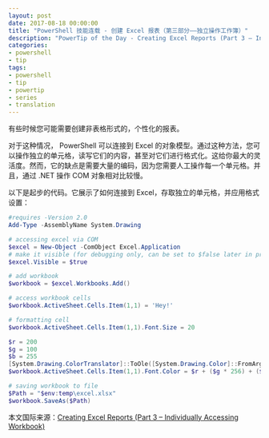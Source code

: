 ```yaml
---
layout: post
date: 2017-08-18 00:00:00
title: "PowerShell 技能连载 - 创建 Excel 报表（第三部分——独立操作工作簿）"
description: "PowerTip of the Day - Creating Excel Reports (Part 3 – Individually Accessing Workbook)"
categories:
- powershell
- tip
tags:
- powershell
- tip
- powertip
- series
- translation
---
```

有些时候您可能需要创建非表格形式的，个性化的报表。

对于这种情况， PowerShell 可以连接到 Excel 的对象模型。通过这种方法，您可以操作独立的单元格，读写它们的内容，甚至对它们进行格式化。这给你最大的灵活度。然而，它的缺点是需要大量的编码，因为您需要人工操作每一个单元格。并且，通过 .NET 操作 COM 对象相对比较慢。

以下是起步的代码。它展示了如何连接到 Excel，存取独立的单元格，并应用格式设置：

```powershell
#requires -Version 2.0
Add-Type -AssemblyName System.Drawing

# accessing excel via COM
$excel = New-Object -ComObject Excel.Application
# make it visible (for debugging only, can be set to $false later in production)
$excel.Visible = $true

# add workbook
$workbook = $excel.Workbooks.Add()

# access workbook cells
$workbook.ActiveSheet.Cells.Item(1,1) = 'Hey!'

# formatting cell
$workbook.ActiveSheet.Cells.Item(1,1).Font.Size = 20

$r = 200
$g = 100
$b = 255
[System.Drawing.ColorTranslator]::ToOle([System.Drawing.Color]::FromArgb(255,$r,$g,$b))
$workbook.ActiveSheet.Cells.Item(1,1).Font.Color = $r + ($g * 256) + ($b * 256 * 256)

# saving workbook to file
$Path = "$env:temp\excel.xlsx"
$workbook.SaveAs($Path)
```

<!--more-->
本文国际来源：[Creating Excel Reports (Part 3 – Individually Accessing Workbook)](http://community.idera.com/powershell/powertips/b/tips/posts/creating-excel-reports-part-3-individually-accessing-workbook)
